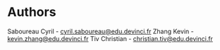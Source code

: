 
# Authors

Saboureau Cyril - cyril.saboureau@edu.devinci.fr
Zhang Kevin - kevin.zhang@edu.devinci.fr
Tiv Christian - christian.tiv@edu.devinci.fr